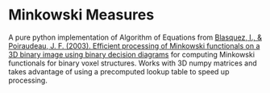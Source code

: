# Minkowski Measures

A pure python implementation of Algorithm of Equations from [Blasquez, I., & Poiraudeau, J. F. (2003). Efficient processing of Minkowski functionals on a 3D binary image using binary decision diagrams](https://otik.uk.zcu.cz/handle/11025/1669) for computing Minkowski functionals for binary voxel structures. Works with 3D numpy matrices and takes advantage of using a precomputed lookup table to speed up processing.
